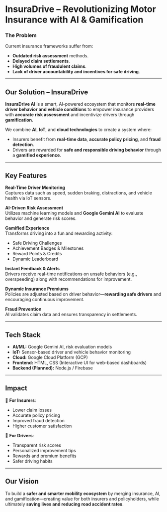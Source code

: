 #  InsuraDrive  – Revolutionizing Motor Insurance with AI & Gamification

###  The Problem

Current insurance frameworks suffer from:
- **Outdated risk assessment** methods.
- **Delayed claim settlements**.
- **High volumes of fraudulent claims**.
- **Lack of driver accountability and incentives for safe driving**.

---

##  Our Solution – InsuraDrive 

**InsuraDrive AI** is a smart, AI-powered ecosystem that monitors **real-time driver behavior and vehicle conditions** to empower insurance providers with **accurate risk assessment** and incentivize drivers through **gamification**.

We combine **AI**, **IoT**, and **cloud technologies** to create a system where:
- Insurers benefit from **real-time data**, **accurate policy pricing**, and **fraud detection**.
- Drivers are rewarded for **safe and responsible driving behavior** through a **gamified experience**.

---

##  Key Features

 **Real-Time Driver Monitoring**  
Captures data such as speed, sudden braking, distractions, and vehicle health via IoT sensors.

 **AI-Driven Risk Assessment**  
Utilizes machine learning models and **Google Gemini AI** to evaluate behavior and generate risk scores.

 **Gamified Experience**  
Transforms driving into a fun and rewarding activity:
-  Safe Driving Challenges  
-  Achievement Badges & Milestones  
-  Reward Points & Credits  
- Dynamic Leaderboard

 **Instant Feedback & Alerts**  
Drivers receive real-time notifications on unsafe behaviors (e.g., overspeeding) along with recommendations for improvement.

 **Dynamic Insurance Premiums**  
Policies are adjusted based on driver behavior—**rewarding safe drivers** and encouraging continuous improvement.

 **Fraud Prevention**  
AI validates claim data and ensures transparency in settlements.

---

##  Tech Stack

- **AI/ML:** Google Gemini AI, risk evaluation models
- **IoT:** Sensor-based driver and vehicle behavior monitoring
- **Cloud:** Google Cloud Platform (GCP)
- **Frontend:** HTML, CSS (Interactive UI for web-based dashboards)
- **Backend (Planned):** Node.js / Firebase

---

##  Impact

🔹 **For Insurers**:  
- Lower claim losses  
- Accurate policy pricing  
- Improved fraud detection  
- Higher customer satisfaction

🔹 **For Drivers**:  
- Transparent risk scores  
- Personalized improvement tips  
- Rewards and premium benefits  
- Safer driving habits

---

##  Our Vision

To build a **safer and smarter mobility ecosystem** by merging insurance, AI, and gamification—creating value for both insurers and policyholders, while ultimately **saving lives and reducing road accident rates**.








